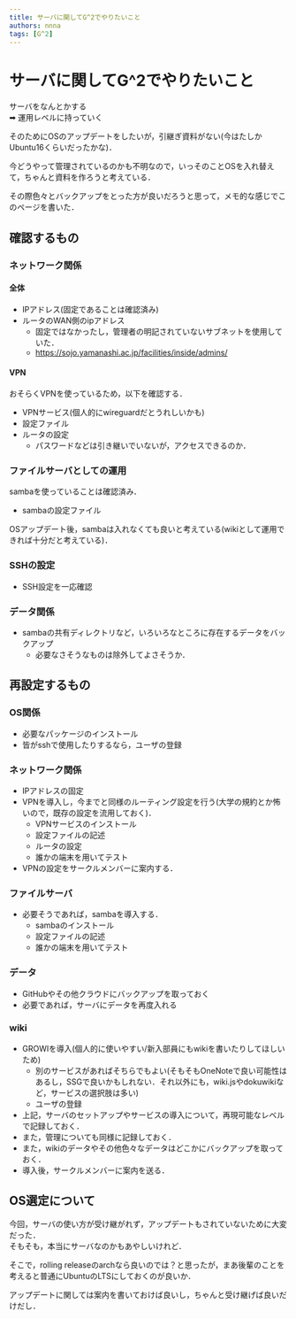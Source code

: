 ```yaml
---
title: サーバに関してG^2でやりたいこと
authors: nnna
tags: [G^2]
---
```


# サーバに関してG^2でやりたいこと
サーバをなんとかする<br/>
➡ 運用レベルに持っていく

そのためにOSのアップデートをしたいが，引継ぎ資料がない(今はたしかUbuntu16くらいだったかな)．

今どうやって管理されているのかも不明なので，いっそのことOSを入れ替えて，ちゃんと資料を作ろうと考えている．

その際色々とバックアップをとった方が良いだろうと思って，メモ的な感じでこのページを書いた．
<!-- truncate -->

## 確認するもの
### ネットワーク関係
#### 全体
- IPアドレス(固定であることは確認済み)
- ルータのWAN側のipアドレス
    - 固定ではなかったし，管理者の明記されていないサブネットを使用していた．
    - https://sojo.yamanashi.ac.jp/facilities/inside/admins/

#### VPN
おそらくVPNを使っているため，以下を確認する．
- VPNサービス(個人的にwireguardだとうれしいかも)
- 設定ファイル
- ルータの設定
    - パスワードなどは引き継いでいないが，アクセスできるのか．

### ファイルサーバとしての運用
sambaを使っていることは確認済み．
- sambaの設定ファイル

OSアップデート後，sambaは入れなくても良いと考えている(wikiとして運用できれば十分だと考えている)．

### SSHの設定
- SSH設定を一応確認

### データ関係
- sambaの共有ディレクトリなど，いろいろなところに存在するデータをバックアップ
    - 必要なさそうなものは除外してよさそうか．

## 再設定するもの
### OS関係
- 必要なパッケージのインストール
- 皆がsshで使用したりするなら，ユーザの登録
### ネットワーク関係
- IPアドレスの固定
- VPNを導入し，今までと同様のルーティング設定を行う(大学の規約とか怖いので，既存の設定を流用しておく)．
    - VPNサービスのインストール
    - 設定ファイルの記述
    - ルータの設定
    - 誰かの端末を用いてテスト
- VPNの設定をサークルメンバーに案内する．
### ファイルサーバ
- 必要そうであれば，sambaを導入する．
    - sambaのインストール
    - 設定ファイルの記述
    - 誰かの端末を用いてテスト
### データ
- GitHubやその他クラウドにバックアップを取っておく
- 必要であれば，サーバにデータを再度入れる
### wiki
- GROWIを導入(個人的に使いやすい/新入部員にもwikiを書いたりしてほしいため)
    - 別のサービスがあればそちらでもよい(そもそもOneNoteで良い可能性はあるし，SSGで良いかもしれない．それ以外にも，wiki.jsやdokuwikiなど，サービスの選択肢は多い)
    - ユーザの登録
- 上記，サーバのセットアップやサービスの導入について，再現可能なレベルで記録しておく．
- また，管理についても同様に記録しておく．
- また，wikiのデータやその他色々なデータはどこかにバックアップを取っておく．
- 導入後，サークルメンバーに案内を送る．

## OS選定について
今回，サーバの使い方が受け継がれず，アップデートもされていないために大変だった．<br/>
そもそも，本当にサーバなのかもあやしいけれど．

そこで，rolling releaseのarchなら良いのでは？と思ったが，まあ後輩のことを考えると普通にUbuntuのLTSにしておくのが良いか．

アップデートに関しては案内を書いておけば良いし，ちゃんと受け継げば良いだけだし．
